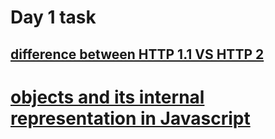 # Day 1 task
## [difference between HTTP 1.1 VS HTTP 2](https://1drv.ms/w/s!AgKzKuAModtqgUiXPMjG5DRK5oyt?e=bRwbIJ)
# [objects and its internal representation in Javascript](https://1drv.ms/w/s!AgKzKuAModtqgUxw9G1x4de9SHEO?e=R6AQLW)
